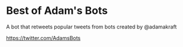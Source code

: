 # Best of Adam's Bots

A bot that retweets popular tweets from bots created by @adamakraft

https://twitter.com/AdamsBots